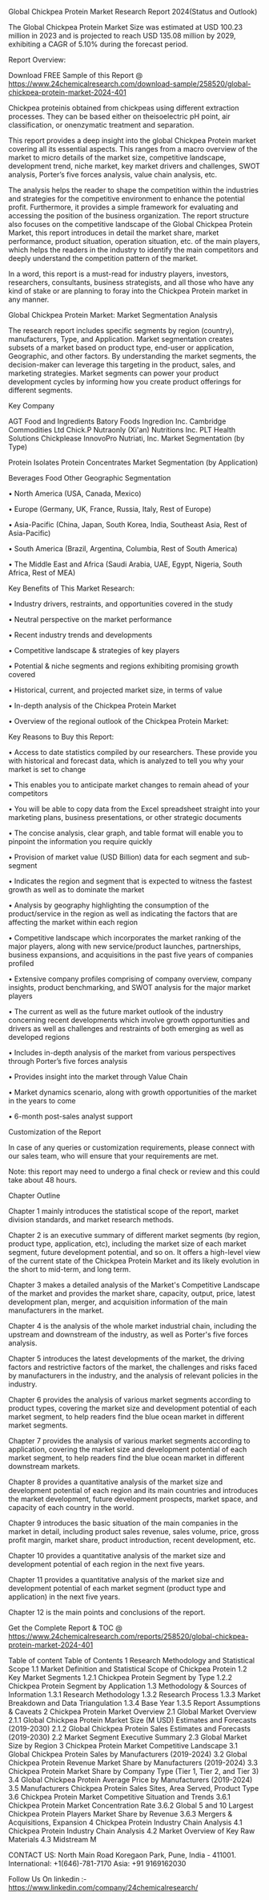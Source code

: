 Global Chickpea Protein Market Research Report 2024(Status and Outlook)

The Global Chickpea Protein Market Size was estimated at USD 100.23 million in 2023 and is projected to reach USD 135.08 million by 2029, exhibiting a CAGR of 5.10% during the forecast period.

Report Overview:

Download FREE Sample of this Report @ https://www.24chemicalresearch.com/download-sample/258520/global-chickpea-protein-market-2024-401

Chickpea proteinis obtained from chickpeas using different extraction processes. They can be based either on theisoelectric pH point, air classification, or onenzymatic treatment and separation.

This report provides a deep insight into the global Chickpea Protein market covering all its essential aspects. This ranges from a macro overview of the market to micro details of the market size, competitive landscape, development trend, niche market, key market drivers and challenges, SWOT analysis, Porter’s five forces analysis, value chain analysis, etc.

The analysis helps the reader to shape the competition within the industries and strategies for the competitive environment to enhance the potential profit. Furthermore, it provides a simple framework for evaluating and accessing the position of the business organization. The report structure also focuses on the competitive landscape of the Global Chickpea Protein Market, this report introduces in detail the market share, market performance, product situation, operation situation, etc. of the main players, which helps the readers in the industry to identify the main competitors and deeply understand the competition pattern of the market.

In a word, this report is a must-read for industry players, investors, researchers, consultants, business strategists, and all those who have any kind of stake or are planning to foray into the Chickpea Protein market in any manner.

Global Chickpea Protein Market: Market Segmentation Analysis

The research report includes specific segments by region (country), manufacturers, Type, and Application. Market segmentation creates subsets of a market based on product type, end-user or application, Geographic, and other factors. By understanding the market segments, the decision-maker can leverage this targeting in the product, sales, and marketing strategies. Market segments can power your product development cycles by informing how you create product offerings for different segments.

Key Company

AGT Food and Ingredients
Batory Foods
Ingredion Inc.
Cambridge Commodities Ltd
Chick.P
Nutraonly (Xi'an) Nutritions Inc.
PLT Health Solutions
Chickplease
InnovoPro
Nutriati, Inc.
Market Segmentation (by Type)

Protein Isolates
Protein Concentrates
Market Segmentation (by Application)

Beverages
Food
Other
Geographic Segmentation

• North America (USA, Canada, Mexico)

• Europe (Germany, UK, France, Russia, Italy, Rest of Europe)

• Asia-Pacific (China, Japan, South Korea, India, Southeast Asia, Rest of Asia-Pacific)

• South America (Brazil, Argentina, Columbia, Rest of South America)

• The Middle East and Africa (Saudi Arabia, UAE, Egypt, Nigeria, South Africa, Rest of MEA)

Key Benefits of This Market Research:

• Industry drivers, restraints, and opportunities covered in the study

• Neutral perspective on the market performance

• Recent industry trends and developments

• Competitive landscape & strategies of key players

• Potential & niche segments and regions exhibiting promising growth covered

• Historical, current, and projected market size, in terms of value

• In-depth analysis of the Chickpea Protein Market

• Overview of the regional outlook of the Chickpea Protein Market:

Key Reasons to Buy this Report:

• Access to date statistics compiled by our researchers. These provide you with historical and forecast data, which is analyzed to tell you why your market is set to change

• This enables you to anticipate market changes to remain ahead of your competitors

• You will be able to copy data from the Excel spreadsheet straight into your marketing plans, business presentations, or other strategic documents

• The concise analysis, clear graph, and table format will enable you to pinpoint the information you require quickly

• Provision of market value (USD Billion) data for each segment and sub-segment

• Indicates the region and segment that is expected to witness the fastest growth as well as to dominate the market

• Analysis by geography highlighting the consumption of the product/service in the region as well as indicating the factors that are affecting the market within each region

• Competitive landscape which incorporates the market ranking of the major players, along with new service/product launches, partnerships, business expansions, and acquisitions in the past five years of companies profiled

• Extensive company profiles comprising of company overview, company insights, product benchmarking, and SWOT analysis for the major market players

• The current as well as the future market outlook of the industry concerning recent developments which involve growth opportunities and drivers as well as challenges and restraints of both emerging as well as developed regions

• Includes in-depth analysis of the market from various perspectives through Porter’s five forces analysis

• Provides insight into the market through Value Chain

• Market dynamics scenario, along with growth opportunities of the market in the years to come

• 6-month post-sales analyst support

Customization of the Report

In case of any queries or customization requirements, please connect with our sales team, who will ensure that your requirements are met.

Note: this report may need to undergo a final check or review and this could take about 48 hours.

Chapter Outline

Chapter 1 mainly introduces the statistical scope of the report, market division standards, and market research methods.

Chapter 2 is an executive summary of different market segments (by region, product type, application, etc), including the market size of each market segment, future development potential, and so on. It offers a high-level view of the current state of the Chickpea Protein Market and its likely evolution in the short to mid-term, and long term.

Chapter 3 makes a detailed analysis of the Market's Competitive Landscape of the market and provides the market share, capacity, output, price, latest development plan, merger, and acquisition information of the main manufacturers in the market.

Chapter 4 is the analysis of the whole market industrial chain, including the upstream and downstream of the industry, as well as Porter's five forces analysis.

Chapter 5 introduces the latest developments of the market, the driving factors and restrictive factors of the market, the challenges and risks faced by manufacturers in the industry, and the analysis of relevant policies in the industry.

Chapter 6 provides the analysis of various market segments according to product types, covering the market size and development potential of each market segment, to help readers find the blue ocean market in different market segments.

Chapter 7 provides the analysis of various market segments according to application, covering the market size and development potential of each market segment, to help readers find the blue ocean market in different downstream markets.

Chapter 8 provides a quantitative analysis of the market size and development potential of each region and its main countries and introduces the market development, future development prospects, market space, and capacity of each country in the world.

Chapter 9 introduces the basic situation of the main companies in the market in detail, including product sales revenue, sales volume, price, gross profit margin, market share, product introduction, recent development, etc.

Chapter 10 provides a quantitative analysis of the market size and development potential of each region in the next five years.

Chapter 11 provides a quantitative analysis of the market size and development potential of each market segment (product type and application) in the next five years.

Chapter 12 is the main points and conclusions of the report.

Get the Complete Report & TOC @ https://www.24chemicalresearch.com/reports/258520/global-chickpea-protein-market-2024-401

Table of content
Table of Contents
1 Research Methodology and Statistical Scope
1.1 Market Definition and Statistical Scope of Chickpea Protein
1.2 Key Market Segments
1.2.1 Chickpea Protein Segment by Type
1.2.2 Chickpea Protein Segment by Application
1.3 Methodology & Sources of Information
1.3.1 Research Methodology
1.3.2 Research Process
1.3.3 Market Breakdown and Data Triangulation
1.3.4 Base Year
1.3.5 Report Assumptions & Caveats
2 Chickpea Protein Market Overview
2.1 Global Market Overview
2.1.1 Global Chickpea Protein Market Size (M USD) Estimates and Forecasts (2019-2030)
2.1.2 Global Chickpea Protein Sales Estimates and Forecasts (2019-2030)
2.2 Market Segment Executive Summary
2.3 Global Market Size by Region
3 Chickpea Protein Market Competitive Landscape
3.1 Global Chickpea Protein Sales by Manufacturers (2019-2024)
3.2 Global Chickpea Protein Revenue Market Share by Manufacturers (2019-2024)
3.3 Chickpea Protein Market Share by Company Type (Tier 1, Tier 2, and Tier 3)
3.4 Global Chickpea Protein Average Price by Manufacturers (2019-2024)
3.5 Manufacturers Chickpea Protein Sales Sites, Area Served, Product Type
3.6 Chickpea Protein Market Competitive Situation and Trends
3.6.1 Chickpea Protein Market Concentration Rate
3.6.2 Global 5 and 10 Largest Chickpea Protein Players Market Share by Revenue
3.6.3 Mergers & Acquisitions, Expansion
4 Chickpea Protein Industry Chain Analysis
4.1 Chickpea Protein Industry Chain Analysis
4.2 Market Overview of Key Raw Materials
4.3 Midstream M

CONTACT US:
North Main Road Koregaon Park, Pune, India - 411001.
International: +1(646)-781-7170
Asia: +91 9169162030

Follow Us On linkedin :- https://www.linkedin.com/company/24chemicalresearch/
